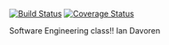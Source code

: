 [![Build Status](https://app.travis-ci.com/iandavoren/swe-django-poll.svg?branch=main)](https://app.travis-ci.com/iandavoren/swe-django-poll)
[![Coverage Status](https://coveralls.io/repos/github/iandavoren/swe-django-poll/badge.png?branch=main)](https://coveralls.io/github/iandavoren/swe-django-poll?branch=main)

Software Engineering class!!
Ian Davoren


